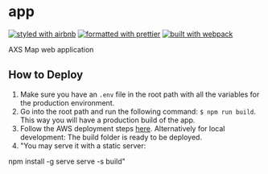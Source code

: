 # app

[![styled with airbnb](https://img.shields.io/badge/styled%20with-airbnb-ff5a5f.svg?style=flat-square)](https://github.com/airbnb/javascript)
[![formatted with prettier](https://img.shields.io/badge/formatted_with-prettier-ff69b4.svg?style=flat-square)](https://github.com/prettier/prettier)
[![built with webpack](https://img.shields.io/badge/built%20with-webpack-blue.svg?style=flat-square)](https://github.com/webpack/webpack)

AXS Map web application

## How to Deploy

1. Make sure you have an `.env` file in the root path with all the variables for the production environment.
2. Go into the root path and run the following command: `$ npm run build`. This way you will have a production build of the app.
3. Follow the AWS deployment steps [here](docs/AWS-DEPLOYMENT.md).
Alternatively for local development: 
The build folder is ready to be deployed.
4. "You may serve it with a static server:

  npm install -g serve
  serve -s build"


